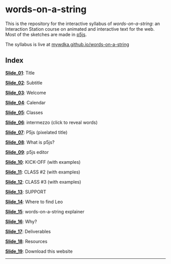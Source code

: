 # words-on-a-string

This is the repository for the interactive syllabus of *words-on-a-string*: an Interaction Station course on animated and interactive text for the web. Most of the sketches are made in [p5js](p5js.org).

The syllabus is live at [mywdka.github.io/words-on-a-string](https://mywdka.github.io/words-on-a-string)

## Index
[**Slide_01**](https://mywdka.github.io/words-on-a-string): Title

[**Slide_02**](https://mywdka.github.io/words-on-a-string/slide_02/): Subtitle

[**Slide_03**](https://mywdka.github.io/words-on-a-string/slide_03/): Welcome

[**Slide_04**](https://mywdka.github.io/words-on-a-string/slide_04/): Calendar

[**Slide_05**](https://mywdka.github.io/words-on-a-string/slide_05/): Classes

[**Slide_06**](https://mywdka.github.io/words-on-a-string/slide_06/): intermezzo (click to reveal words)

[**Slide_07**](https://mywdka.github.io/words-on-a-string/slide_07/): P5js (pixelated title)

[**Slide_08**](https://mywdka.github.io/words-on-a-string/slide_08/): What is p5js?

[**Slide_09**](https://mywdka.github.io/words-on-a-string/slide_09/): p5js editor

[**Slide_10**](https://mywdka.github.io/words-on-a-string/slide_10/): KICK-OFF (with examples)

[**Slide_11**](https://mywdka.github.io/words-on-a-string/slide_11/): CLASS #2 (with examples)

[**Slide_12**](https://mywdka.github.io/words-on-a-string/slide_12/): CLASS #3 (with examples)

[**Slide_13**](https://mywdka.github.io/words-on-a-string/slide_13/): SUPPORT

[**Slide_14**](https://mywdka.github.io/words-on-a-string/slide_14/): Where to find Leo

[**Slide_15**](https://mywdka.github.io/words-on-a-string/slide_15/): words-on-a-string explainer

[**Slide_16**](https://mywdka.github.io/words-on-a-string/slide_16/): Why?

[**Slide_17**](https://mywdka.github.io/words-on-a-string/slide_17/): Deliverables

[**Slide_18**](https://mywdka.github.io/words-on-a-string/slide_18/): Resources

[**Slide_19**](https://mywdka.github.io/words-on-a-string/slide_19/): Download this website

---
